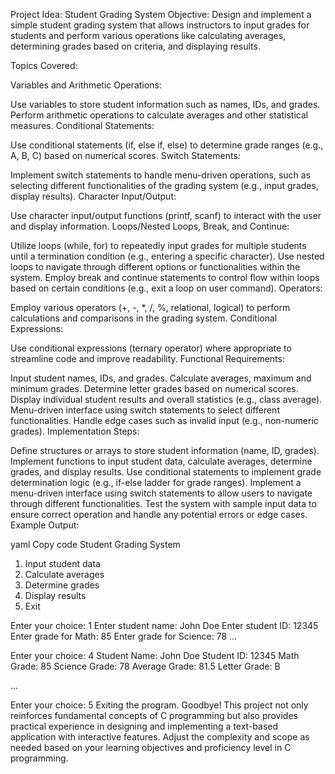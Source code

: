 Project Idea: Student Grading System
Objective:
Design and implement a simple student grading system that allows instructors to input grades for students and perform various operations like calculating averages, determining grades based on criteria, and displaying results.

Topics Covered:

Variables and Arithmetic Operations:

Use variables to store student information such as names, IDs, and grades.
Perform arithmetic operations to calculate averages and other statistical measures.
Conditional Statements:

Use conditional statements (if, else if, else) to determine grade ranges (e.g., A, B, C) based on numerical scores.
Switch Statements:

Implement switch statements to handle menu-driven operations, such as selecting different functionalities of the grading system (e.g., input grades, display results).
Character Input/Output:

Use character input/output functions (printf, scanf) to interact with the user and display information.
Loops/Nested Loops, Break, and Continue:

Utilize loops (while, for) to repeatedly input grades for multiple students until a termination condition (e.g., entering a specific character).
Use nested loops to navigate through different options or functionalities within the system.
Employ break and continue statements to control flow within loops based on certain conditions (e.g., exit a loop on user command).
Operators:

Employ various operators (+, -, *, /, %, relational, logical) to perform calculations and comparisons in the grading system.
Conditional Expressions:

Use conditional expressions (ternary operator) where appropriate to streamline code and improve readability.
Functional Requirements:

Input student names, IDs, and grades.
Calculate averages, maximum and minimum grades.
Determine letter grades based on numerical scores.
Display individual student results and overall statistics (e.g., class average).
Menu-driven interface using switch statements to select different functionalities.
Handle edge cases such as invalid input (e.g., non-numeric grades).
Implementation Steps:

Define structures or arrays to store student information (name, ID, grades).
Implement functions to input student data, calculate averages, determine grades, and display results.
Use conditional statements to implement grade determination logic (e.g., if-else ladder for grade ranges).
Implement a menu-driven interface using switch statements to allow users to navigate through different functionalities.
Test the system with sample input data to ensure correct operation and handle any potential errors or edge cases.
Example Output:

yaml
Copy code
Student Grading System

1. Input student data
2. Calculate averages
3. Determine grades
4. Display results
5. Exit

Enter your choice: 1
Enter student name: John Doe
Enter student ID: 12345
Enter grade for Math: 85
Enter grade for Science: 78
...

Enter your choice: 4
Student Name: John Doe
Student ID: 12345
Math Grade: 85
Science Grade: 78
Average Grade: 81.5
Letter Grade: B

...

Enter your choice: 5
Exiting the program. Goodbye!
This project not only reinforces fundamental concepts of C programming but also provides practical experience in designing and implementing a text-based application with interactive features. Adjust the complexity and scope as needed based on your learning objectives and proficiency level in C programming.





